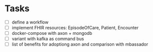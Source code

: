 # Tasks
- [ ] define a workflow
- [ ] implement FHIR resources: EpisodeOfCare, Patient, Encounter
- [ ] docker-compose with axon + mongodb
- [ ] variant with kafka as command bus
- [ ] list of benefits for adoptiong axon and comparison with mbassador